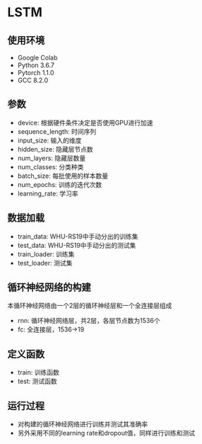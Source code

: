 # LSTM

## 使用环境

- Google Colab
- Python 3.6.7
- Pytorch 1.1.0
- GCC 8.2.0

## 参数

- device: 根据硬件条件决定是否使用GPU进行加速
- sequence_length: 时间序列
- input_size: 输入的维度
- hidden_size: 隐藏层节点数
- num_layers: 隐藏层数量
- num_classes: 分类种类
- batch_size: 每批使用的样本数量
- num_epochs: 训练的迭代次数
- learning_rate: 学习率

## 数据加载

- train_data: WHU-RS19中手动分出的训练集
- test_data: WHU-RS19中手动分出的测试集
- train_loader: 训练集
- test_loader: 测试集

## 循环神经网络的构建

本循环神经网络由一个2层的循环神经层和一个全连接层组成

- rnn: 循环神经网络层，共2层，各层节点数为1536个
- fc: 全连接层，1536->19

## 定义函数

- train: 训练函数
- test: 测试函数

## 运行过程

- 对构建的循环神经网络进行训练并测试其准确率
- 另外采用不同的learning rate和dropout值，同样进行训练和测试